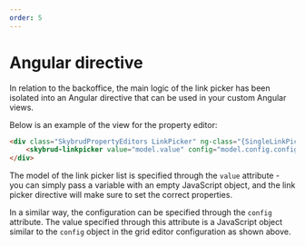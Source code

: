 ```yaml
---
order: 5
---
```


# Angular directive

In relation to the backoffice, the main logic of the link picker has been isolated into an Angular directive that can be used in your custom Angular views.

Below is an example of the view for the property editor:

```HTML
<div class="SkybrudPropertyEditors LinkPicker" ng-class="{SingleLinkPicker: model.config.config.limit == 1, MultiLinkPicker: model.config.config.limit != 1}">
    <skybrud-linkpicker value="model.value" config="model.config.config"></skybrud-linkpicker>
</div>
```

The model of the link picker list is specified through the `value` attribute - you can simply pass a variable with an empty JavaScript object, and the link picker directive will make sure to set the correct properties.

In a similar way, the configuration can be specified through the `config` attribute. The value specified through this attribute is a JavaScript object similar to the `config` object in the grid editor configuration as shown above.